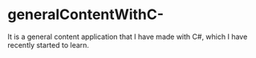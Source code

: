 # generalContentWithC-
It is a general content application that I have made with C#, which I have recently started to learn.
